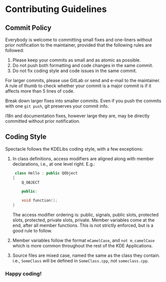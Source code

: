 # Contributing Guidelines

## Commit Policy

Everybody is welcome to committing small fixes and one-liners
without prior notification to the maintainer, provided that the
following rules are followed:

   1. Please keep your commits as small and as atomic as possible.
   2. Do not push both formatting and code changes in the same
      commit.
   3. Do not fix coding style and code issues in the same commit.

For larger commits, please use GitLab or send
and e-mail to the maintainer. A rule of thumb to check whether your
commit is a major commit is if it affects more than 5 lines of code.

Break down larger fixes into smaller commits. Even if you push the
commits with one `git push`, git preserves your commit info.

i18n and documentation fixes, however large they are, may be directly
committed without prior notification.

## Coding Style

Spectacle follows the KDELibs coding style, with a few exceptions:

   1. In class definitions, access modifiers are aligned along with
      member declarations, i.e., at one level right. E.g.:

      ```cpp
       class Hello : public QObject
      {
          Q_OBJECT

          public:

          void function();
      }
      ```

      The access modifier ordering is: public, signals, public slots,
      protected slots, protected, private slots, private. Member variables
      come at the end, after all member functions. This is not strictly
      enforced, but is a good rule to follow.

   2. Member variables follow the format `mCamelCase`, and `not m_camelCase`
      which is more common throughout the rest of the KDE Applications.

   3. Source files are mixed case, named the same as the class they
      contain. i.e., `SomeClass` will be defined in `SomeClass.cpp`, not
      `someclass.cpp`.

### Happy coding!

